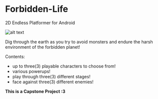 # Forbidden-Life
2D Endless Platformer for Android

	
![alt text](https://github.com/thecodebuzz/FileSizePOC/blob/master/TheCodebuzz.png?raw=true)

Dig through the earth as you try to avoid monsters and endure the harsh environment of the forbidden planet!

Contents:
- up to three(3) playable characters to choose from!
- various powerups!
- play through three(3) different stages!
- face against three(3) different enemies!

**This is a Capstone Project :3**
